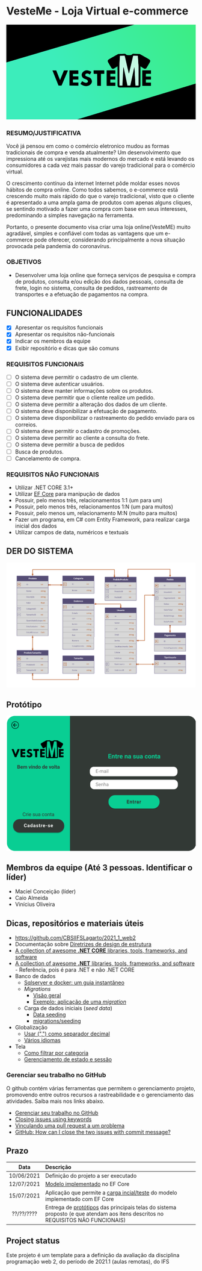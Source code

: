 
# VesteMe - Loja Virtual e-commerce

![VesteMe](assets/vesteme.png)

### RESUMO/JUSTIFICATIVA

Você já pensou em como o comércio eletronico mudou as formas tradicionais de compra e venda atualmente? Um desenvolvimento que impressiona até os varejistas mais modernos do mercado e está levando os consumidores a cada vez mais passar do varejo tradicional para o comércio virtual.

O crescimento contínuo da internet Internet pôde moldar esses novos hábitos de compra online. Como todos sabemos, o e-commerce está crescendo muito mais rápido do que o varejo tradicional, visto que o cliente é apresentado a uma ampla gama de produtos com apenas alguns cliques, se sentindo motivado a fazer uma compra com base em seus interesses, predominando a simples navegação na ferramenta. 

Portanto, o presente documento visa criar uma loja online(VesteME) muito agradável, simples e confiável com todas as vantagens que um e-commerce pode oferecer,  considerando principalmente a nova situação provocada pela pandemia do coronavírus.

### OBJETIVOS

- Desenvolver uma loja online que forneça serviços de pesquisa e compra de produtos, consulta e/ou edição dos dados pessoais, consulta de frete, login no sistema, consulta de pedidos, rastreamento de transportes e a efetuação de pagamentos na compra.

## FUNCIONALIDADES

- [x] Apresentar os requisitos funcionais
- [x] Apresentar os requisitos não-funcionais
- [x] Indicar os membros da equipe
- [x] Exibir repositório e dicas que são comuns

### REQUISITOS FUNCIONAIS

- [ ] O sistema deve permitir o cadastro de um cliente.
- [ ] O sistema deve autenticar usuários.
- [ ] O sistema deve manter informações sobre os produtos.
- [ ] O sistema deve permitir que o cliente realize um pedido.
- [ ] O sistema deve permitir a alteração dos dados de um cliente.
- [ ] O sistema deve disponibilizar a efetuação de pagamento.
- [ ] O sistema deve disponibilizar o rastreamento do pedido enviado para os correios.
- [ ] O sistema deve permitir o cadastro de promoções.
- [ ] O sistema deve permitir ao cliente a consulta do frete.
- [ ] O sistema deve permitir a busca de pedidos
- [ ] Busca de produtos.
- [ ] Cancelamento de compra.

### REQUISITOS NÃO FUNCIONAIS

- Utilizar .NET CORE 3.1+
- Utilizar [EF Core](https://docs.microsoft.com/pt-br/ef/core/) para manipução de dados
- Possuir, pelo menos três, relacionamentos 1:1 (um para um)
- Possuir, pelo menos três, relacionamentos 1:N (um para muitos)
- Possuir, pelo menos um, relacionamento M:N (muito para muitos)
- Fazer um programa, em C# com Entity Framework, para realizar carga inicial dos dados
- Utilizar campos de data, numéricos e textuais


## DER DO SISTEMA

![DER](assets/DER.png)

## Protótipo

[![Protótipo](assets/Protótipo.png)](https://www.figma.com/file/Cot6xC1GD5pyiKHMVXY7WL/VesteMe-Prot%C3%B3tipo?node-id=0%3A1)

## Membros da equipe (Até 3 pessoas. Identificar o líder)

- Maciel Conceição (líder)
- Caio Almeida
- Vinícius Oliveira

## Dicas, repositórios e materiais úteis

- https://github.com/CBSIIFSLagarto/2021_1_web2
- Documentação sobre [Diretrizes de design de estrutura] 
- [A collection of awesome **.NET CORE** libraries, tools, frameworks, and software](https://github.com/thangchung/awesome-dotnet-core)
- [A collection of awesome **.NET** libraries, tools, frameworks, and software](https://github.com/quozd/awesome-dotnet) - Referência, pois é para .NET e não .NET CORE
- Banco de dados
  - [Sqlserver e docker: um guia instantâneo](sqlserver_e_docker.md)
  - *Migrations*
    - [Visão geral](https://docs.microsoft.com/pt-br/ef/core/managing-schemas/migrations/?tabs=dotnet-core-cli)
    - [Exemplo: aplicação de uma *migration*](https://docs.microsoft.com/pt-br/aspnet/core/data/ef-mvc/migrations?view=aspnetcore-3.1)
  - Carga de dados iniciais (*seed data*)
    - [Data seeding]
    - [migrations/seeding](https://www.learnentityframeworkcore.com/migrations/seeding)
- Globalização
  - [Usar (",") como separador decimal](https://github.com/dotnet/AspNetCore.Docs/issues/4076#issuecomment-326590420)
  - [Vários idiomas](https://docs.microsoft.com/pt-br/aspnet/core/fundamentals/localization?view=aspnetcore-5.0)
- Tela
  - [Como filtrar por categoria](https://docs.microsoft.com/pt-br/aspnet/core/tutorials/first-mvc-app/search?view=aspnetcore-5.0)
  - [Gerenciamento de estado e sessão](https://docs.microsoft.com/pt-br/aspnet/core/fundamentals/app-state?view=aspnetcore-5.0)

### Gerenciar seu trabalho no GitHub

O github contém várias ferramentas que permitem o gerenciamento projeto, promovendo entre outros recursos a rastreabilidade e o gerenciamento das atividades. Saiba mais nos links abaixo.

- [Gerenciar seu trabalho no GitHub](https://docs.github.com/pt/free-pro-team@latest/github/managing-your-work-on-github)
- [Closing issues using keywords](https://docs.github.com/en/enterprise/2.16/user/github/managing-your-work-on-github/closing-issues-using-keywords)
- [Vinculando uma pull request a um problema](https://docs.github.com/pt/free-pro-team@latest/github/managing-your-work-on-github/linking-a-pull-request-to-an-issue)
- [GitHub: How can I close the two issues with commit message?](https://stackoverflow.com/questions/60027222/github-how-can-i-close-the-two-issues-with-commit-message) 

## Prazo

Data | Descrição
:---:|:---
10/06/2021 | Definição do projeto a ser executado
12/07/2021 | [Modelo implementado](https://docs.microsoft.com/pt-br/ef/core/modeling/) no EF Core
15/07/2021 | Aplicação que permite a [carga incial/teste][Data seeding] do modelo implementado com EF Core
??/??/???? | Entrega de [protótipos](prototipos/prototipos.md) das principais telas do sistema proposto (e que atendam aos itens descritos no REQUISITOS NÃO FUNCIONAIS)

## Project status
Este projeto é um template para a definição da avaliação da disciplina programação web 2, do período de 2021.1 (aulas remotas), do IFS


[Diretrizes de design de estrutura]: https://docs.microsoft.com/pt-br/dotnet/standard/design-guidelines/
[Data seeding]: https://docs.microsoft.com/en-us/ef/core/modeling/data-seeding
